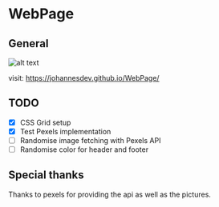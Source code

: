# WebPage
## General
![alt text](screenshots/filename.png "The basic layout")

visit: https://johannesdev.github.io/WebPage/

## TODO
- [x] CSS Grid setup
- [x] Test Pexels implementation
- [ ] Randomise image fetching with Pexels API
- [ ] Randomise color for header and footer

## Special thanks
Thanks to pexels for providing the api as well as the pictures.
